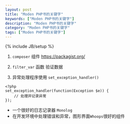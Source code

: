 ```yaml
---
layout: post
title: "Moden PHP书的关键字"
keywords: ["Moden PHP书的关键字"]
description: "Moden PHP书的关键字"
category: "Moden PHP书的关键字"
tags: ["Moden PHP书的关键字"]
---
```

{% include JB/setup %}

1. `composer` 组件 https://packagist.org/

2. `filter_var` 函数 验证数据

3. 异常处理程序使用 `set_exception_handler()`

```
<?php
set_exception_handler(function(Exception $e)) {
	// 处理并记录异常
});
```
- 一个很好的日志记录器 `Monolog`
- 在开发环境中处理错误和异常，图形界面`Whoops`很好的组件
